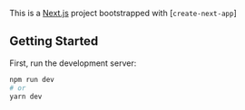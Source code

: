 This is a [Next.js](https://nextjs.org/) project bootstrapped with [`create-next-app`]

## Getting Started

First, run the development server:

```bash
npm run dev
# or
yarn dev
```

